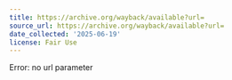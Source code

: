 ```yaml
---
title: https://archive.org/wayback/available?url=
source_url: https://archive.org/wayback/available?url=
date_collected: '2025-06-19'
license: Fair Use
---
```


Error: no url parameter
